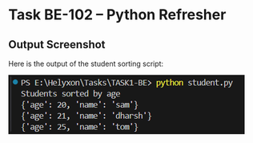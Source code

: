 # Task BE-102 – Python Refresher

## Output Screenshot
Here is the output of the student sorting script:

![Task BE-102 Output](output1..png)